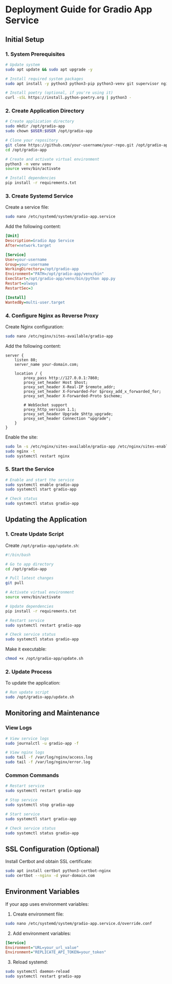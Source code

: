 # Deployment Guide for Gradio App Service

## Initial Setup

### 1. System Prerequisites

```bash
# Update system
sudo apt update && sudo apt upgrade -y

# Install required system packages
sudo apt install -y python3 python3-pip python3-venv git supervisor nginx

# Install poetry (optional, if you're using it)
curl -sSL https://install.python-poetry.org | python3 -
```

### 2. Create Application Directory

```bash
# Create application directory
sudo mkdir /opt/gradio-app
sudo chown $USER:$USER /opt/gradio-app

# Clone your repository
git clone https://github.com/your-username/your-repo.git /opt/gradio-app
cd /opt/gradio-app

# Create and activate virtual environment
python3 -m venv venv
source venv/bin/activate

# Install dependencies
pip install -r requirements.txt
```

### 3. Create Systemd Service

Create a service file:

```bash
sudo nano /etc/systemd/system/gradio-app.service
```

Add the following content:

```ini
[Unit]
Description=Gradio App Service
After=network.target

[Service]
User=your-username
Group=your-username
WorkingDirectory=/opt/gradio-app
Environment="PATH=/opt/gradio-app/venv/bin"
ExecStart=/opt/gradio-app/venv/bin/python app.py
Restart=always
RestartSec=3

[Install]
WantedBy=multi-user.target
```

### 4. Configure Nginx as Reverse Proxy

Create Nginx configuration:

```bash
sudo nano /etc/nginx/sites-available/gradio-app
```

Add the following content:

```nginx
server {
    listen 80;
    server_name your-domain.com;

    location / {
        proxy_pass http://127.0.0.1:7860;
        proxy_set_header Host $host;
        proxy_set_header X-Real-IP $remote_addr;
        proxy_set_header X-Forwarded-For $proxy_add_x_forwarded_for;
        proxy_set_header X-Forwarded-Proto $scheme;

        # WebSocket support
        proxy_http_version 1.1;
        proxy_set_header Upgrade $http_upgrade;
        proxy_set_header Connection "upgrade";
    }
}
```

Enable the site:

```bash
sudo ln -s /etc/nginx/sites-available/gradio-app /etc/nginx/sites-enabled/
sudo nginx -t
sudo systemctl restart nginx
```

### 5. Start the Service

```bash
# Enable and start the service
sudo systemctl enable gradio-app
sudo systemctl start gradio-app

# Check status
sudo systemctl status gradio-app
```

## Updating the Application

### 1. Create Update Script

Create `/opt/gradio-app/update.sh`:

```bash
#!/bin/bash

# Go to app directory
cd /opt/gradio-app

# Pull latest changes
git pull

# Activate virtual environment
source venv/bin/activate

# Update dependencies
pip install -r requirements.txt

# Restart service
sudo systemctl restart gradio-app

# Check service status
sudo systemctl status gradio-app
```

Make it executable:

```bash
chmod +x /opt/gradio-app/update.sh
```

### 2. Update Process

To update the application:

```bash
# Run update script
sudo /opt/gradio-app/update.sh
```

## Monitoring and Maintenance

### View Logs

```bash
# View service logs
sudo journalctl -u gradio-app -f

# View nginx logs
sudo tail -f /var/log/nginx/access.log
sudo tail -f /var/log/nginx/error.log
```

### Common Commands

```bash
# Restart service
sudo systemctl restart gradio-app

# Stop service
sudo systemctl stop gradio-app

# Start service
sudo systemctl start gradio-app

# Check service status
sudo systemctl status gradio-app
```

## SSL Configuration (Optional)

Install Certbot and obtain SSL certificate:

```bash
sudo apt install certbot python3-certbot-nginx
sudo certbot --nginx -d your-domain.com
```

## Environment Variables

If your app uses environment variables:

1. Create environment file:
```bash
sudo nano /etc/systemd/system/gradio-app.service.d/override.conf
```

2. Add environment variables:
```ini
[Service]
Environment="URL=your_url_value"
Environment="REPLICATE_API_TOKEN=your_token"
```

3. Reload systemd:
```bash
sudo systemctl daemon-reload
sudo systemctl restart gradio-app
```